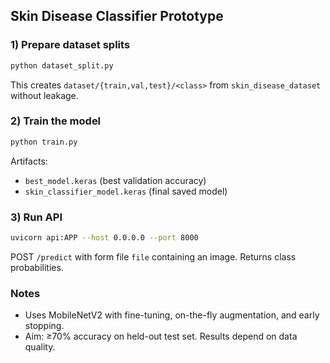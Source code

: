 ## Skin Disease Classifier Prototype

### 1) Prepare dataset splits

```bash
python dataset_split.py
```

This creates `dataset/{train,val,test}/<class>` from `skin_disease_dataset` without leakage.

### 2) Train the model

```bash
python train.py
```

Artifacts:
- `best_model.keras` (best validation accuracy)
- `skin_classifier_model.keras` (final saved model)

### 3) Run API

```bash
uvicorn api:APP --host 0.0.0.0 --port 8000
```

POST `/predict` with form file `file` containing an image. Returns class probabilities.

### Notes
- Uses MobileNetV2 with fine-tuning, on-the-fly augmentation, and early stopping.
- Aim: ≥70% accuracy on held-out test set. Results depend on data quality.

